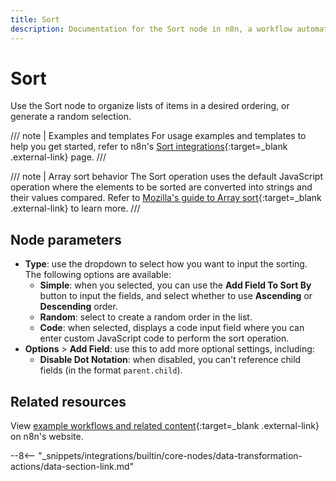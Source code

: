 ```yaml
---
title: Sort
description: Documentation for the Sort node in n8n, a workflow automation platform. Includes guidance on usage, and links to examples.
---
```


# Sort

Use the Sort node to organize lists of items in a desired ordering, or generate a random selection.

///  note  | Examples and templates
For usage examples and templates to help you get started, refer to n8n's [Sort integrations](https://n8n.io/integrations/sort/){:target=_blank .external-link} page.
///

/// note | Array sort behavior
The Sort operation uses the default JavaScript operation where the elements to be sorted are converted into strings and their values compared. Refer to [Mozilla's guide to Array sort](https://developer.mozilla.org/en-US/docs/Web/JavaScript/Reference/Global_Objects/Array/sort){:target=_blank .external-link} to learn more.
///

## Node parameters

* **Type**: use the dropdown to select how you want to input the sorting. The following options are available:
  * **Simple**: when you selected, you can use the **Add Field To Sort By** button to input the fields, and select whether to use **Ascending** or **Descending** order.
  * **Random**: select to create a random order in the list.
  * **Code**: when selected, displays a code input field where you can enter custom JavaScript code to perform the sort operation.
* **Options** > **Add Field**: use this to add more optional settings, including:
	* **Disable Dot Notation**: when disabled, you can't reference child fields (in the format `parent.child`).

## Related resources

View [example workflows and related content](https://n8n.io/integrations/sort/){:target=_blank .external-link} on n8n's website.

--8<-- "_snippets/integrations/builtin/core-nodes/data-transformation-actions/data-section-link.md"
